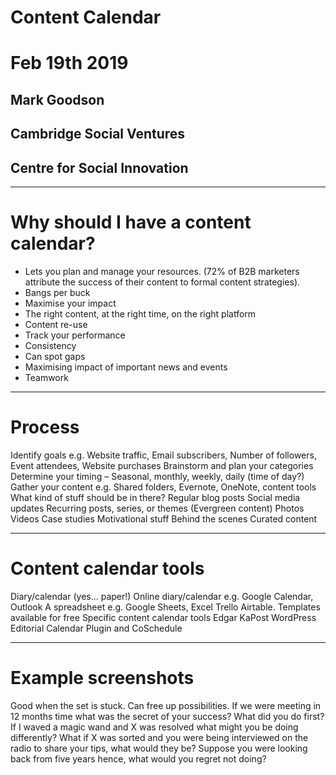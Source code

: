 # Content Calendar
# Feb 19th 2019  
## Mark Goodson
## Cambridge Social Ventures
## Centre for Social Innovation
---
# Why should I have a content calendar?
- Lets you plan and manage your resources. (72% of B2B marketers attribute the success of their content to formal content strategies).
- Bangs per buck
-   Maximise your impact
-   The right content, at the right time, on the right platform
-   Content re-use
-   Track your performance
- Consistency
- Can spot gaps
- Maximising impact of important news and events
- Teamwork

---
# Process
Identify goals e.g. Website traffic, Email subscribers, Number of followers, Event attendees, Website purchases
Brainstorm and plan your categories
Determine your timing – Seasonal, monthly, weekly, daily (time of day?)
Gather your content e.g. Shared folders, Evernote, OneNote, content tools
What kind of stuff should be in there?
Regular blog posts
Social media updates
Recurring posts, series, or themes (Evergreen content)
Photos
Videos
Case studies
Motivational stuff
Behind the scenes
Curated content

---
# Content calendar tools
Diary/calendar (yes… paper!)
Online diary/calendar e.g. Google Calendar, Outlook
A spreadsheet e.g. Google Sheets, Excel
Trello
Airtable. Templates available for free
Specific content calendar tools
Edgar 
KaPost
WordPress Editorial Calendar Plugin and CoSchedule  

---
# Example screenshots
Good when the set is stuck. Can free up possibilities.
If we were meeting in 12 months time what was the secret of your success? What did you do first?
If I waved a magic wand and X was resolved what might you be doing differently?
What if X was sorted and you were being interviewed on the radio to share your tips, what would they be?
Suppose you were looking back from five years hence, what would you regret not doing?



